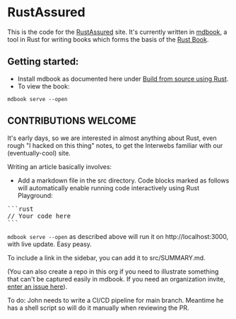 # RustAssured

This is the code for the [RustAssured](https://rustassured.com) site.
It's currently written in [mdbook](https://rust-lang.github.io/mdBook/), a tool in Rust for writing books which forms the basis of the [Rust Book](https://github.com/rust-lang/book). 

## Getting started:
* Install mdbook as documented here under [Build from source using Rust](https://rustc-lang.github.io/mdBook/guide/installation.html#build-from-source-using-rust).
* To view the book:
```
mdbook serve --open
```

## CONTRIBUTIONS WELCOME

It's early days, so we are interested in almost anything about Rust, even rough "I hacked on this thing" notes, to get the Interwebs familiar with our (eventually-cool) site.

Writing an article basically involves:

* Add a markdown file in the src directory.  Code blocks marked as follows will automatically enable running code interactively using Rust Playground:

<pre>
```rust
// Your code here
```
</pre>

```mdbook serve --open``` as described above will run it on http://localhost:3000, with live update.  Easy peasy.

To include a link in the sidebar, you can add it to src/SUMMARY.md.

(You can also create a repo in this org if you need to illustrate something that can't be captured easily in mdbook.  If you need an organization invite, [enter an issue here](https://github.com/RustCoders/rustassured/issues)).

To do: John needs to write a CI/CD pipeline for main branch. Meantime he has a shell script so will do it manually when reviewing the PR.

